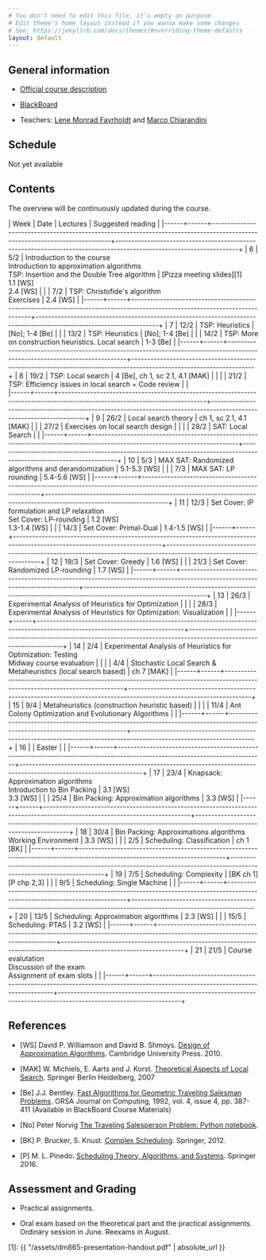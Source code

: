 ```yaml
---
# You don't need to edit this file, it's empty on purpose.
# Edit theme's home layout instead if you wanna make some changes
# See: https://jekyllrb.com/docs/themes/#overriding-theme-defaults
layout: default
---
```



## General information

- [Official course description](https://odinlister.sdu.dk/fagbesk/internkode/DM865/en)

- [BlackBoard](https://e-learn.sdu.dk/webapps/blackboard/execute/courseMain?course_id=_401855_1)

- Teachers: [Lene Monrad Favrholdt](http://www.imada.sdu.dk/~lenem/) and [Marco Chiarandini](http://www.imada.sdu.dk/~marco)


## Schedule


Not yet available



## Contents 

The overview will be continuously updated during the course.

| Week | Date | Lectures  	                                                                                                         | Suggested reading                                                                                                  |
|------+------+----------------------------------------------------------------------------------------------------------------------------+--------------------------------------------------------------------------------------------------------------------+
|    6 | 5/2  | Introduction to the course <br> Introduction to approximation algorithms <br> TSP: Insertion and the Double Tree algorithm | [Pizza meeting slides][1] <br> 1.1 [WS] <br> 2.4 [WS]                                                              |
|      | 7/2  | TSP: Christofide's algorithm <br> Exercises                                                                                | 2.4 [WS]                                                                                                           |
|------+------+----------------------------------------------------------------------------------------------------------------------------+--------------------------------------------------------------------------------------------------------------------+
|    7 | 12/2 | TSP: Heuristics                                                                                                            | [No]; 1-4 [Be]                                                                                                     |
|      | 13/2 | TSP: Heuristics                                                                                                            | [No]; 1-4 [Be]                                                                                                     |
|      | 14/2 | TSP: More on construction heuristics. Local search                                                                         | 1-3 [Be]                                                                                                           |
|------+------+----------------------------------------------------------------------------------------------------------------------------+--------------------------------------------------------------------------------------------------------------------+
|    8 | 19/2 | TSP: Local search                                                                                                                             | 4 [Be], ch 1, sc 2.1, 4.1 [MAK]                                                                 |                                          |
|      | 21/2 | TSP: Efficiency issues in local search + Code review                                                                       |                                                      |   
|------+------+----------------------------------------------------------------------------------------------------------------------------+--------------------------------------------------------------------------------------------------------------------+
|    9 | 26/2 | Local search theory                                                                                                        | ch 1, sc 2.1, 4.1 [MAK]                                                                                            |
|      | 27/2 | Exercises on local search design                                                                                           |                                                                                                                    |
|      | 28/2 | SAT: Local Search                                                                                                          |                                                                                                                    |
|------+------+----------------------------------------------------------------------------------------------------------------------------+--------------------------------------------------------------------------------------------------------------------+
|   10 | 5/3  | MAX SAT: Randomized algorithms and derandomization                                                                         | 5.1-5.3 [WS]                                                                                                       |
|      | 7/3  | MAX SAT: LP rounding                                                                                                       | 5.4-5.6 [WS]                                                                                                       |
|------+------+----------------------------------------------------------------------------------------------------------------------------+--------------------------------------------------------------------------------------------------------------------+
|   11 | 12/3 | Set Cover: IP formulation and LP relaxation<br> Set Cover: LP-rounding                                                     | 1.2 [WS] <br> 1.3-1.4 [WS]                                                                                         |
|      | 14/3 | Set Cover: Primal-Dual                                                                                                     | 1.4-1.5 [WS]                                                                                                       |
|------+------+----------------------------------------------------------------------------------------------------------------------------+--------------------------------------------------------------------------------------------------------------------+
|   12 | 19/3 | Set Cover: Greedy                                                                                                          | 1.6 [WS]                                                                                                           |
|      | 21/3 | Set Cover: Randomized LP-rounding                                                                                          | 1.7 [WS]                                                                                                           |
|------+------+----------------------------------------------------------------------------------------------------------------------------+--------------------------------------------------------------------------------------------------------------------+
|   13 | 26/3 | Experimental Analysis of Heuristics for Optimization                                                                       |                                                                                                                    |
|      | 28/3 | Experimental Analysis of Heuristics for Optimization: Visualization                                                        |                                                                                                                    |
|------+------+----------------------------------------------------------------------------------------------------------------------------+--------------------------------------------------------------------------------------------------------------------+
|   14 | 2/4  | Experimental Analysis of Heuristics for Optimization: Testing <br> Midway course evaluation                                |                                                                                                                    |
|      | 4/4  | Stochastic Local Search & Metaheuristics (local search based)                                                              | ch 7 [MAK]                                                                                                         |
|------+------+----------------------------------------------------------------------------------------------------------------------------+--------------------------------------------------------------------------------------------------------------------+
|   15 | 9/4  | Metaheuristics (construction heuristic based)                                                                              |                                                                                                                    |
|      | 11/4 | Ant Colony Optimization and   Evolutionary Algorithms                                                                      |                                                                                                                    |
|------+------+----------------------------------------------------------------------------------------------------------------------------+--------------------------------------------------------------------------------------------------------------------+
|   16 |      | Easter                                                                                                                     |                                                                                                                    |
|------+------+----------------------------------------------------------------------------------------------------------------------------+--------------------------------------------------------------------------------------------------------------------+
|   17 | 23/4 | Knapsack: Approximation algorithms <br> Introduction to Bin Packing                                                        | 3.1 [WS] <br> 3.3 [WS]                                                                                             |
|      | 25/4 | Bin Packing: Approximation algorithms                                                                                      | 3.3 [WS]                                                                                                           |
|------+------+----------------------------------------------------------------------------------------------------------------------------+--------------------------------------------------------------------------------------------------------------------+
|   18 | 30/4 | Bin Packing: Approximations algorithms <br> Working Environment                                                            | 3.3 [WS]                                                                                                           |
|      | 2/5  | Scheduling: Classification                                                                                                 | ch 1 [BK]                                                                                                          |
|------+------+----------------------------------------------------------------------------------------------------------------------------+--------------------------------------------------------------------------------------------------------------------+
|   19 | 7/5  | Scheduling: Complexity                                                                                                     | [BK ch 1] [P chp 2,3]                                                                                              |
|      | 9/5  | Scheduling: Single Machine                                                                                                 |                                                                                                                    |
|------+------+----------------------------------------------------------------------------------------------------------------------------+--------------------------------------------------------------------------------------------------------------------+
|   20 | 13/5 | Scheduling: Approximation algorithms                                                                                       | 2.3 [WS]                                                                                                           |
|      | 15/5 | Scheduling: PTAS                                                                                                           | 3.2 [WS]                                                                                                           |
|------+------+----------------------------------------------------------------------------------------------------------------------------+--------------------------------------------------------------------------------------------------------------------+
|   21 | 21/5 | Course evalutation <br> Discussion of the exam <br> Assignment of exam slots                                               |                                                                                                                    |
|------+------+----------------------------------------------------------------------------------------------------------------------------+--------------------------------------------------------------------------------------------------------------------+


## References 

- [WS] David P. Williamson and David
  B. Shmoys. [Design of Approximation Algorithms](http://www.designofapproxalgs.com/). Cambridge
  University Press. 2010.

- [MAK] W. Michiels, E. Aarts and J. Korst. [Theoretical Aspects of Local Search](http://dx.doi.org/10.1007/978-3-540-35854-1). Springer Berlin Heidelberg, 2007

- [Be]
  J.J. Bentley. [Fast Algorithms for Geometric Traveling Salesman Problems](http://dx.doi.org/10.1287/ijoc.4.4.387). ORSA
  Journal on Computing, 1992, vol. 4, issue 4, pp. 387-411 (Available in
  BlackBoard Course Materials)

- [No] Peter Norvig [The Traveling Salesperson Problem: Python notebook](http://nbviewer.jupyter.org/url/norvig.com/ipython/TSP.ipynb).

- [BK] P. Brucker, S. Knust. [Complex
  Scheduling](https://doi.org/10.1007/978-3-642-23929-8). Springer, 2012.

- [P] M. L. Pinedo. [Scheduling Theory, Algorithms, and Systems](https://doi.org/10.1007/978-3-319-26580-3). Springer 2016.  





## Assessment and Grading

- Practical assignments. 

- Oral exam based on the theoretical part and the practical
  assignments. Ordinary session in June. Reexams in August.






[1]: {{ "/assets/dm865-presentation-handout.pdf" | absolute_url }}
